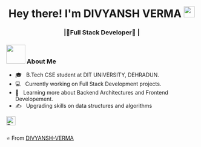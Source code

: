 <h1 align="center">Hey there! I'm DIVYANSH VERMA <img src="https://github.com/piyushP7pravin/piyushP7pravin/blob/master/Hi.gif" width="29px"> </h1>
<h3 align="center"> |🚀Full Stack Developer🚀 |</h3>
<div>
<div align="left"> 
  <h3> <img src="https://media.giphy.com/media/mGcNjsfWAjY5AEZNw6/giphy.gif" width="50"> About Me </h3>

  - 🎓 &nbsp; B.Tech CSE student at DIT UNIVERSITY, DEHRADUN.
  - 💻 &nbsp; Currently working on Full Stack Development projects.
  - 🌱 &nbsp; Learning more about Backend Architectures and Frontend Developement.
  - ✍️ &nbsp; Upgrading skills on data structures and algorithms
  
    
</div>

 <a href="https://www.linkedin.com/in/divyansh-verma-420289190/">
   <img align="left" alt="Taruvar Mittal | Linkedin" width="24px" src="https://github.com/piyushP7pravin/piyushP7pravin/blob/master/Linkedin.svg" />
  </a>
</div>
<br>
<br>

⭐️ From [DIVYANSH-VERMA](https://github.com/DivyanshVerma217)
